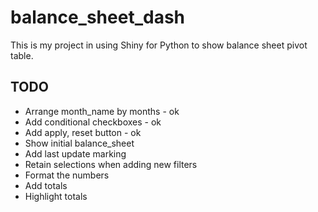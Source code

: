 # balance_sheet_dash

This is my project in using Shiny for Python to show balance sheet pivot table.

## TODO
* Arrange month_name by months - ok
* Add conditional checkboxes - ok
* Add apply, reset button - ok
* Show initial balance_sheet
* Add last update marking
* Retain selections when adding new filters
* Format the numbers
* Add totals
* Highlight totals